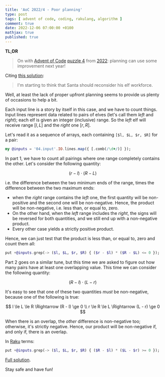 ```yaml
---
title: 'AoC 2022/4 - Poor planning'
type: post
tags: [ advent of code, coding, rakulang, algorithm ]
comment: true
date: 2022-12-06 07:00:00 +0100
mathjax: true
published: true
---
```


**TL;DR**

> On with [Advent of Code][] [puzzle 4][puzzle] from [2022][aoc2022]:
> planning can use some improvement next year!

Citing [this solution][]:

> I'm starting to think that Santa should reconsider his elf workforce.

Well, at least the lack of proper upfront planning seems to provide us
plenty of occasions to help a bit.

Each input line is a story by itself in this case, and we have to count
things. Input lines represent data related to pairs of elves (let's call
them *left* and *right*); each elf is given an integer (inclusive)
range. So the *left* elf will receive range $[l, L]$ and the *right*
one $[r, R]$.

Let's read it as a sequence of arrays, each containing `[$l, $L, $r,
$R]` for a pair:

```raku
my @inputs = '04.input'.IO.lines.map({ [.comb(/\d+/)] });
```

In part 1, we have to count all pairings where one range completely
contains the other. Let's consider the following quantity:

$$
(r - l) \cdot (R - L)
$$

i.e. the difference between the two minimum ends of the range, times the
difference between the two maximum ends:

- when the *right* range contains the *left* one, the first quantity
  will be non-positive and the second one will be non-negative. Hence,
  the product will be non-negative, i.e. less than, or equal to, zero.
- On the other hand, when the *left* range includes the *right*, the
  signs will be reversed for both quantities, and we still end up with a
  non-negative product.
- Every other case yields a strictly positive product.

Hence, we can just test that the product is less than, or equal to, zero
and count them all:

```raku
put +@inputs.grep(-> ($l, $L, $r, $R) { ($r - $l) * ($R - $L) <= 0 });
```

Part 2 goes on a similar tune, but this time we are asked to figure out
how many pairs have at least one overlapping value. This time we can
consider the following quantity:

$$
(R - l) \cdot (L - r)
$$

It's easy to see that one of these two quantities *must* be
non-negative, because one of the following is true:

$$
l \le L \le R \Rightarrow (R - l) \ge 0 \\
r \le R \le L \Rightarrow (L - r) \ge 0
$$

When there is an overlap, the *other* difference is non-negative too;
otherwise, it's strictly negative. Hence, our product will be
non-negative if, and only if, there is an overlap.

In [Raku][] terms:

```raku
put +@inputs.grep(-> ($l, $L, $r, $R) { ($R - $l) * ($L - $r) >= 0 });
```

[Full solution][].

Stay safe and have fun!


[puzzle]: https://adventofcode.com/2022/day/4
[aoc2022]: https://adventofcode.com/2022/
[Advent of Code]: https://adventofcode.com/
[Raku]: https://www.raku.org/
[Perl]: https://www.perl.org/
[this solution]: https://www.reddit.com/r/adventofcode/comments/zc0zta/comment/iywc3vy/
[Full solution]: https://gitlab.com/polettix/advent-of-code/-/blob/main/2022/04.raku
